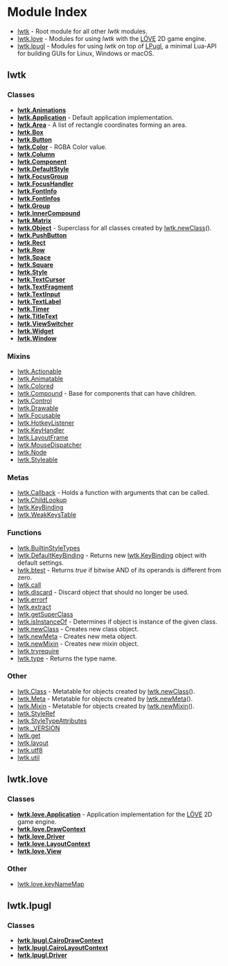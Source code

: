 # Module Index

   * [lwtk](#lwtk) - Root module for all other *lwtk* modules.
   * [lwtk.love](#lwtklove) - Modules for using *lwtk* with the [LÖVE](https://love2d.org/) 2D game engine.
   * [lwtk.lpugl](#lwtklpugl) - Modules for using *lwtk* on top of [LPugl](https://github.com/osch/lua-lpugl#lpugl), a minimal Lua-API for building GUIs for Linux, Windows or macOS.

## lwtk

### Classes
   * **[lwtk.Animations](lwtk/Animations.md)**
   * **[lwtk.Application](lwtk/Application.md)** - Default application implementation.
   * **[lwtk.Area](lwtk/Area.md)** - A list of rectangle coordinates forming an area.
   * **[lwtk.Box](lwtk/Box.md)**
   * **[lwtk.Button](lwtk/Button.md)**
   * **[lwtk.Color](lwtk/Color.md)** - RGBA Color value.
   * **[lwtk.Column](lwtk/Column.md)**
   * **[lwtk.Component](lwtk/Component.md)**
   * **[lwtk.DefaultStyle](lwtk/DefaultStyle.md)**
   * **[lwtk.FocusGroup](lwtk/FocusGroup.md)**
   * **[lwtk.FocusHandler](lwtk/FocusHandler.md)**
   * **[lwtk.FontInfo](lwtk/FontInfo.md)**
   * **[lwtk.FontInfos](lwtk/FontInfos.md)**
   * **[lwtk.Group](lwtk/Group.md)**
   * **[lwtk.InnerCompound](lwtk/InnerCompound.md)**
   * **[lwtk.Matrix](lwtk/Matrix.md)**
   * **[lwtk.Object](lwtk/Object.md)** - Superclass for all classes created by [lwtk.newClass](lwtk/newClass.md)().
   * **[lwtk.PushButton](lwtk/PushButton.md)**
   * **[lwtk.Rect](lwtk/Rect.md)**
   * **[lwtk.Row](lwtk/Row.md)**
   * **[lwtk.Space](lwtk/Space.md)**
   * **[lwtk.Square](lwtk/Square.md)**
   * **[lwtk.Style](lwtk/Style.md)**
   * **[lwtk.TextCursor](lwtk/TextCursor.md)**
   * **[lwtk.TextFragment](lwtk/TextFragment.md)**
   * **[lwtk.TextInput](lwtk/TextInput.md)**
   * **[lwtk.TextLabel](lwtk/TextLabel.md)**
   * **[lwtk.Timer](lwtk/Timer.md)**
   * **[lwtk.TitleText](lwtk/TitleText.md)**
   * **[lwtk.ViewSwitcher](lwtk/ViewSwitcher.md)**
   * **[lwtk.Widget](lwtk/Widget.md)**
   * **[lwtk.Window](lwtk/Window.md)**
### Mixins
   * [lwtk.Actionable](lwtk/Actionable.md)
   * [lwtk.Animatable](lwtk/Animatable.md)
   * [lwtk.Colored](lwtk/Colored.md)
   * [lwtk.Compound](lwtk/Compound.md) - Base for components that can have children.
   * [lwtk.Control](lwtk/Control.md)
   * [lwtk.Drawable](lwtk/Drawable.md)
   * [lwtk.Focusable](lwtk/Focusable.md)
   * [lwtk.HotkeyListener](lwtk/HotkeyListener.md)
   * [lwtk.KeyHandler](lwtk/KeyHandler.md)
   * [lwtk.LayoutFrame](lwtk/LayoutFrame.md)
   * [lwtk.MouseDispatcher](lwtk/MouseDispatcher.md)
   * [lwtk.Node](lwtk/Node.md)
   * [lwtk.Styleable](lwtk/Styleable.md)
### Metas
   * [lwtk.Callback](lwtk/Callback.md) - Holds a function with arguments that can be called.
   * [lwtk.ChildLookup](lwtk/ChildLookup.md)
   * [lwtk.KeyBinding](lwtk/KeyBinding.md)
   * [lwtk.WeakKeysTable](lwtk/WeakKeysTable.md)
### Functions
   * [lwtk.BuiltinStyleTypes](lwtk/BuiltinStyleTypes.md)
   * [lwtk.DefaultKeyBinding](lwtk/DefaultKeyBinding.md) - Returns new [lwtk.KeyBinding](lwtk/KeyBinding.md) object with default settings.
   * [lwtk.btest](lwtk/btest.md) - Returns *true* if bitwise AND of its operands is different from zero.
   * [lwtk.call](lwtk/call.md)
   * [lwtk.discard](lwtk/discard.md) - Discard object that should no longer be used.
   * [lwtk.errorf](lwtk/errorf.md)
   * [lwtk.extract](lwtk/extract.md)
   * [lwtk.getSuperClass](lwtk/getSuperClass.md)
   * [lwtk.isInstanceOf](lwtk/isInstanceOf.md) - Determines if object is instance of the given class.
   * [lwtk.newClass](lwtk/newClass.md) - Creates new class object.
   * [lwtk.newMeta](lwtk/newMeta.md) - Creates new meta object.
   * [lwtk.newMixin](lwtk/newMixin.md) - Creates new mixin object.
   * [lwtk.tryrequire](lwtk/tryrequire.md)
   * [lwtk.type](lwtk/type.md) - Returns the type name.
### Other
   * [lwtk.Class](lwtk/Class.md) - Metatable for objects created by [lwtk.newClass](lwtk/newClass.md)().
   * [lwtk.Meta](lwtk/Meta.md) - Metatable for objects created by [lwtk.newMeta](lwtk/newMeta.md)().
   * [lwtk.Mixin](lwtk/Mixin.md) - Metatable for objects created by [lwtk.newMixin](lwtk/newMixin.md)().
   * [lwtk.StyleRef](lwtk/StyleRef.md)
   * [lwtk.StyleTypeAttributes](lwtk/StyleTypeAttributes.md)
   * [lwtk._VERSION](lwtk/_VERSION.md)
   * [lwtk.get](lwtk/get.md)
   * [lwtk.layout](lwtk/layout.md)
   * [lwtk.utf8](lwtk/utf8.md)
   * [lwtk.util](lwtk/util.md)

## lwtk.love

### Classes
   * **[lwtk.love.Application](lwtk/love/Application.md)** - Application implementation for the [LÖVE](https://love2d.org/) 2D game engine.
   * **[lwtk.love.DrawContext](lwtk/love/DrawContext.md)**
   * **[lwtk.love.Driver](lwtk/love/Driver.md)**
   * **[lwtk.love.LayoutContext](lwtk/love/LayoutContext.md)**
   * **[lwtk.love.View](lwtk/love/View.md)**
### Other
   * [lwtk.love.keyNameMap](lwtk/love/keyNameMap.md)

## lwtk.lpugl

### Classes
   * **[lwtk.lpugl.CairoDrawContext](lwtk/lpugl/CairoDrawContext.md)**
   * **[lwtk.lpugl.CairoLayoutContext](lwtk/lpugl/CairoLayoutContext.md)**
   * **[lwtk.lpugl.Driver](lwtk/lpugl/Driver.md)**
